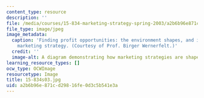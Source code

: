 ```yaml
---
content_type: resource
description: ''
file: /media/courses/15-834-marketing-strategy-spring-2003/a2b6b96e871cd29816fe0d3c5b541e3a_15-834s03.jpg
file_type: image/jpeg
image_metadata:
  caption: 'Finding profit opportunities: the environment shapes, and is shaped by,
    marketing strategy. (Courtesy of Prof. Birger Wernerfelt.)'
  credit: ''
  image-alt: A diagram demonstrating how marketing strategies are shaped by environment.
learning_resource_types: []
ocw_type: OCWImage
resourcetype: Image
title: 15-834s03.jpg
uid: a2b6b96e-871c-d298-16fe-0d3c5b541e3a
---
```


